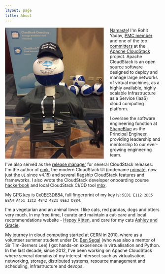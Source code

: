 ```yaml
---
layout: page
title: About
---
```

<a href="/assets/pic.jpg"><img align="left" src="/assets/pic.jpg" style="max-width:320px; margin-right:20px"/></a>
[Namaste](http://en.wikipedia.org/wiki/Namaste)! I'm Rohit Yadav, [PMC
member](http://people.apache.org/committer-index.html#rohit)
and one of the top [committers](https://github.com/apache/cloudstack/graphs/contributors)
at the <span class="logo acs">&nbsp;</span> [Apache
CloudStack](http://cloudstack.apache.org) project.
Apache CloudStack is an open source software  designed to deploy and manage
large networks of virtual machines, as a highly available, highly scalable
Infrastructure as a Service (IaaS) cloud computing platform.

I oversee the software engineering function at
[ShapeBlue](https://www.shapeblue.com) as the Principal Engineer, providing
leadership and mentorship to our ever-growing engineering team.

I've also served as the [release
manager](https://github.com/apache/cloudstack/releases) for several
CloudStack releases. I'm the author of [cmk](http://github.com/apache/cloudstack-cloudmonkey),
the modern CloudStack UI (codename [primate](https://github.com/apache/cloudstack-primate),
now just the `UI` since v4.15) and several flagship CloudStack features and
frameworks. I also wrote the CloudStack developer onboarding course
[hackerbook](https://github.com/shapeblue/hackerbook) and local CloudStack CI/CD
tool [mbx](https://github.com/shapeblue/mbx).

My [GPG key](/gpg.pub) is [0x0EE3D884](https://keyserver.ubuntu.com/pks/lookup?search=0x5ED1E1122DC5E8A4A45112C2484248210EE3D884&fingerprint=on&op=index), full fingerprint of my key is: `5ED1 E112 2DC5 E8A4 A451 12C2 4842 4821 0EE3 D884`.

I'm a vegetarian and an animal lover. I like cats, red pandas, dogs and otters
very much. In my free time, I curate and maintain a cat-care and local
recommendations website - [Happy Kitten](https://happykitten.in), and care for
my cats [Ashley and Gracie](https://www.instagram.com/ashley.and.gracie.cats/).

My journey in cloud computing started at CERN in 2010, where as a volunteer
summer student under Dr. [Ben Segal](http://ben.web.cern.ch/ben) (who
was also a mentor of Sir Tim-Berners Lee) I got hands-on experience in
virtualisation and Python. In the last decade, since 2012, I've been working on
Apache CloudStack where several domains of my interest intersect such as
virtualisation, networking, storage, distributed systems, resource management
and scheduling, infrastructure and devops.
